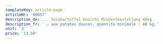```yaml
---
templateKey: article-page
articleNr: '60057'
description_de: ... Süsskartoffel-Gnocchi Mindestbestellung 48kg
description_fr: ' … aux patates douces, quantité minimale : 48 kg.'
unit: '3'
price: '13.50'
---
```


